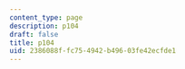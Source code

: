 ```yaml
---
content_type: page
description: p104
draft: false
title: p104
uid: 2386088f-fc75-4942-b496-03fe42ecfde1
---
```

